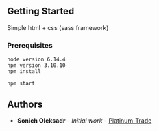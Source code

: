 
## Getting Started

Simple html + css (sass framework)

### Prerequisites

```
node version 6.14.4
npm version 3.10.10
npm install

npm start

```
## Authors

* **Sonich Oleksadr** - *Initial work* - [Platinum-Trade](https://github.com/tbunitrade)
